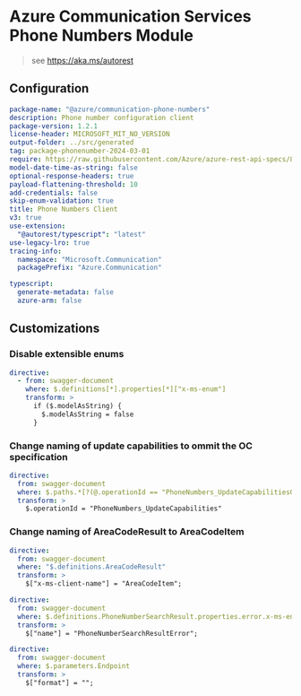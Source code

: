 # Azure Communication Services Phone Numbers Module

> see https://aka.ms/autorest

## Configuration

```yaml
package-name: "@azure/communication-phone-numbers"
description: Phone number configuration client
package-version: 1.2.1
license-header: MICROSOFT_MIT_NO_VERSION
output-folder: ../src/generated
tag: package-phonenumber-2024-03-01
require: https://raw.githubusercontent.com/Azure/azure-rest-api-specs/8194f89534519aecfad61ea35b0d5adf414752f5/specification/communication/data-plane/PhoneNumbers/readme.md
model-date-time-as-string: false
optional-response-headers: true
payload-flattening-threshold: 10
add-credentials: false
skip-enum-validation: true
title: Phone Numbers Client
v3: true
use-extension:
  "@autorest/typescript": "latest"
use-legacy-lro: true
tracing-info:
  namespace: "Microsoft.Communication"
  packagePrefix: "Azure.Communication"

typescript:
  generate-metadata: false
  azure-arm: false
```

## Customizations

### Disable extensible enums

```yaml
directive:
  - from: swagger-document
    where: $.definitions[*].properties[*]["x-ms-enum"]
    transform: >
      if ($.modelAsString) {
        $.modelAsString = false
      }
```

### Change naming of update capabilities to ommit the OC specification

``` yaml
directive:
  from: swagger-document
  where: $.paths.*[?(@.operationId == "PhoneNumbers_UpdateCapabilitiesOC")]
  transform: >
    $.operationId = "PhoneNumbers_UpdateCapabilities"
```

### Change naming of AreaCodeResult to AreaCodeItem
``` yaml
directive:
  from: swagger-document
  where: "$.definitions.AreaCodeResult"
  transform: >
    $["x-ms-client-name"] = "AreaCodeItem";
```

``` yaml
directive:
  from: swagger-document
  where: $.definitions.PhoneNumberSearchResult.properties.error.x-ms-enum
  transform: >
    $["name"] = "PhoneNumberSearchResultError";
```

``` yaml
directive:
  from: swagger-document
  where: $.parameters.Endpoint
  transform: >
    $["format"] = "";
```
